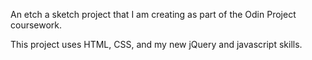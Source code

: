 An etch a sketch project that I am creating as part of the Odin Project coursework.

This project uses HTML, CSS, and my new jQuery and javascript skills.
